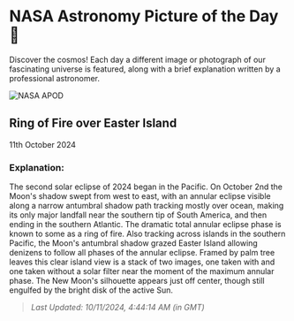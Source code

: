 
  # NASA Astronomy Picture of the Day 🌌

  Discover the cosmos! Each day a different image or photograph of our fascinating universe is featured, along with a brief explanation written by a professional astronomer.

![NASA APOD](https://apod.nasa.gov/apod/image/2410/eclipse_02.jpg)

## Ring of Fire over Easter Island

11th October 2024

### Explanation: 

The second solar eclipse of 2024 began in the Pacific. On October 2nd the Moon's shadow swept from west to east, with an annular eclipse visible along a narrow antumbral shadow path tracking mostly over ocean, making its only major landfall near the southern tip of South America, and then ending in the southern Atlantic. The dramatic total annular eclipse phase is known to some as a ring of fire. Also tracking across islands in the southern Pacific, the Moon's antumbral shadow grazed Easter Island allowing denizens to follow all phases of the annular eclipse. Framed by palm tree leaves this clear island view is a stack of two images, one taken with and one taken without a solar filter near the moment of the maximum annular phase. The New Moon's silhouette appears just off center, though still engulfed by the bright disk of the active Sun.

> _Last Updated: 10/11/2024, 4:44:14 AM (in GMT)_
